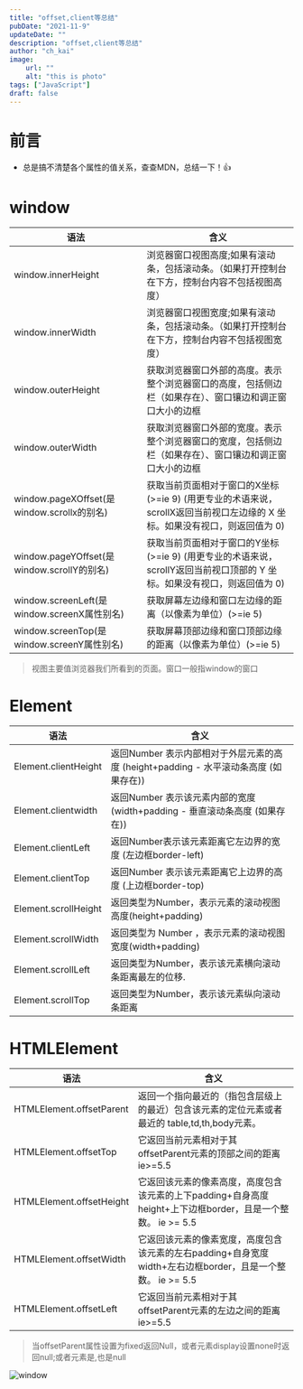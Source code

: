 ```yaml
---
title: "offset,client等总结"
pubDate: "2021-11-9"
updateDate: ""
description: "offset,client等总结"
author: "ch_kai"
image:
    url: ""
    alt: "this is photo"
tags: ["JavaScript"]
draft: false
---
```


# 前言

+ 总是搞不清楚各个属性的值关系，查查MDN，总结一下！👍

# window

| 语法                                        | 含义                                                         |
| ------------------------------------------- | ------------------------------------------------------------ |
| window.innerHeight                          | 浏览器窗口视图高度;如果有滚动条，包括滚动条。（如果打开控制台在下方，控制台内容不包括视图高度） |
| window.innerWidth                           | 浏览器窗口视图宽度;如果有滚动条，包括滚动条。（如果打开控制台在下方，控制台内容不包括视图宽度） |
| window.outerHeight                          | 获取浏览器窗口外部的高度。表示整个浏览器窗口的高度，包括侧边栏（如果存在）、窗口镶边和调正窗口大小的边框 |
| window.outerWidth                           | 获取浏览器窗口外部的宽度。表示整个浏览器窗口的宽度，包括侧边栏（如果存在）、窗口镶边和调正窗口大小的边框 |
| window.pageXOffset(是window.scrollx的别名)  | 获取当前页面相对于窗口的X坐标   (>=ie 9) (用更专业的术语来说，scrollX返回当前视口左边缘的 X 坐标。如果没有视口，则返回值为 0) |
| window.pageYOffset(是window.scrollY的别名)  | 获取当前页面相对于窗口的Y坐标   (>=ie 9) (用更专业的术语来说，scrollY返回当前视口顶部的 Y 坐标。如果没有视口，则返回值为 0) |
| window.screenLeft(是window.screenX属性别名) | 获取屏幕左边缘和窗口左边缘的距离（以像素为单位）(>=ie 5)     |
| window.screenTop(是window.screenY属性别名)  | 获取屏幕顶部边缘和窗口顶部边缘的距离（以像素为单位）(>=ie 5) |

> 视图主要值浏览器我们所看到的页面。窗口一般指window的窗口

# Element

| 语法                 | 含义                                                         |
| -------------------- | ------------------------------------------------------------ |
| Element.clientHeight | 返回Number 表示内部相对于外层元素的高度 (height+padding - 水平滚动条高度 (如果存在)) |
| Element.clientwidth  | 返回Number 表示该元素内部的宽度 (width+padding - 垂直滚动条高度 (如果存在)) |
| Element.clientLeft   | 返回Number表示该元素距离它左边界的宽度 (左边框border-left)   |
| Element.clientTop    | 返回Number 表示该元素距离它上边界的高度 (上边框border-top)   |
| Element.scrollHeight | 返回类型为Number，表示元素的滚动视图高度(height+padding)     |
| Element.scrollWidth  | 返回类型为 Number ，表示元素的滚动视图宽度(width+padding)    |
| Element.scrollLeft   | 返回类型为Number，表示该元素横向滚动条距离最左的位移.        |
| Element.scrollTop    | 返回类型为Number，表示该元素纵向滚动条距离                   |

# HTMLElement

| 语法                     | 含义                                                         |
| ------------------------ | ------------------------------------------------------------ |
| HTMLElement.offsetParent | 返回一个指向最近的（指包含层级上的最近）包含该元素的定位元素或者最近的 table,td,th,body元素。 |
| HTMLElement.offsetTop    | 它返回当前元素相对于其offsetParent元素的顶部之间的距离  ie>=5.5 |
| HTMLElement.offsetHeight | 它返回该元素的像素高度，高度包含该元素的上下padding+自身高度height+上下边框border，且是一个整数。 ie >= 5.5 |
| HTMLElement.offsetWidth  | 它返回该元素的像素宽度，高度包含该元素的左右padding+自身宽度width+左右边框border，且是一个整数。 ie >= 5.5 |
| HTMLElement.offsetLeft    | 它返回当前元素相对于其offsetParent元素的左边之间的距离  ie>=5.5 |

> 当offsetParent属性设置为fixed返回Null，或者元素display设置none时返回null;或者元素是<body>,<html>也是null

<img class="lazy" data-src="/assets/content/offset.client/Snipaste_2021-11-09_21-31-28.png" alt="window"  />